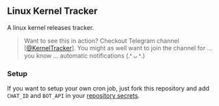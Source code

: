 ## Linux Kernel Tracker

A linux kernel releases tracker.

> Want to see this in action? Checkout Telegram channel [[@KernelTracker](https://t.me/kerneltracker)]. You might as well want to join the channel for ... you know ... automatic notifications (.❛ ᴗ ❛.)

### Setup

If you want to setup your own cron job, just fork this repository and add `CHAT_ID` and `BOT_API` in your [repository secrets](https://docs.github.com/en/actions/security-guides/encrypted-secrets).
